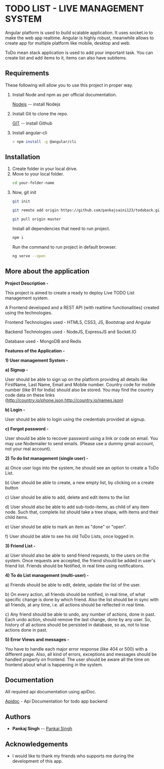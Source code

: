 # TODO LIST - LIVE MANAGEMENT SYSTEM

Angular platform is used to build scalable application. It uses socket.io to make the web app realtime. Angular is highly robust, meanwhile allows to create app for multiple platform like mobile, desktop and web.

ToDo mean stack application is used to add your important task. You can create list and add items to it, items can also have subitems.

## Requirements
These following will allow you to use this project in proper way.
1. Install Node and npm as per official documentation.

    [Nodejs](https://nodejs.org/en/) -- install Nodejs
2. Install Git to clone the repo.

    [GIT](https://git-scm.com/downloads) -- install Github
3. Install angular-cli
   ```bash
   > npm install -g @angular/cli
   ```

## Installation

1. Create folder in your local drive.
2. Move to your local folder.
   ```bash
   cd your-folder-name
   ```
3. Now, git init
   ```bash
   git init
   ```
   ```bash
   git remote add origin https://github.com/pankajsaini123/todoback.git
   ```
   ```bash
   git pull origin master
   ```
   Install all dependencies that need to run project. 
   ```bash
   npm i
   ```
   Run the command to run project in default browser.
   ```bash
   ng serve --open
   ```

## More about the application
  **Project Description -**

This project is aimed to create a ready to deploy Live TODO List management system.

A Frontend developed and a REST API (with realtime functionalities) created using the technologies.

Frontend Technologies used - HTML5, CSS3, JS, Bootstrap and Angular

Backend Technologies used - NodeJS, ExpressJS and Socket.IO

Database used - MongoDB and Redis

**Features of the Application -**

**1) User management System -**

**a) Signup -**

User should be able to sign up on the platform providing all
details like FirstName, Last Name, Email and Mobile number. Country code for mobile number (like 91 for India) should also be stored. You may find the country code data on these links
(http://country.io/phone.json,http://country.io/names.json)

**b) Login -** 

User should be able to login using the credentials provided at
signup.

**c) Forgot password -** 

User should be able to recover password using a link or
code on email. You may use Nodemailer to send emails. (Please use a dummy gmail account, not your real account).

**2) To do list management (single user) -**


a) Once user logs into the system, he should see an option to create a ToDo List.

b) User should be able to create, a new empty list, by clicking on a create button

c) User should be able to add, delete and edit items to the list

d) User should also be able to add sub-todo-items, as child of any item node. Such that, complete list should take a tree shape, with items and their child items.

e) User should be able to mark an item as "done" or "open".

f) User should be able to see his old ToDo Lists, once logged in.

**3) Friend List -**

a) User should also be able to send friend requests, to the users on the system. Once requests are accepted, the friend should be added in user's friend list. Friends should be Notified, in real time using notifications.

**4) To do List management (multi-user) -**

a) Friends should be able to edit, delete, update the list of the user.

b) On every action, all friends should be notified, in real time, of what specific change is done by which friend. Also the list should be in sync with all friends, at any time, i.e. all actions should be reflected in real time.

c) Any friend should be able to undo, any number of actions, done in past. Each undo action, should remove the last change, done by any user. So, history of all actions should be persisted in database, so as, not to lose actions done in past.


**5) Error Views and messages -**

You have to handle each major error response (like 404 or 500) with a different page. Also, all kind of errors, exceptions and messages should be handled properly on frontend. The user should be aware all the time on frontend about what is happening in the system.

## Documentation

All required api documentation using apiDoc.

[Apidoc](https://pankajsaini123.github.io/todoback/) - Api Documentation for todo app backend

## Authors

- **Pankaj Singh** -- [Pankaj Singh](https://github.com/pankajsaini123)

## Acknowledgements

- I would like to thank my friends who supports me during the development of this app.
